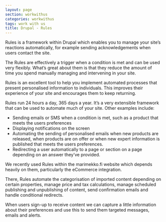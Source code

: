 ```yaml
---
layout: page
section: workwithus
categories: workwithus
tags: work with us
title: Drupal - Rules
---
```


Rules is a framework within Drupal which enables you to manage your site’s reactions automatically, for example sending acknowledgements when users contact the site.

The Rules are effectively a trigger when a condition is met and can be used very flexibly.  What’s great about them is that they reduce the amount of time you spend manually managing and intervening in your site.

Rules is an excellent tool to help you implement automated processes that present personalised information to individuals. This improves their experience of your site and encourages them to keep returning.

Rules run 24 hours a day, 365 days a year. It’s a very extensible framework that can be used to automate much of your site. Other examples include:

*	Sending emails or SMS when a condition is met, such as a product that meets the users preferences
*	Displaying notifications on the screen
*	Automating the sending of personalised emails when new products are released, when products are on offer or when new expert information is published that meets the users preferences.
*	Redirecting a user automatically to a page or section on a page depending on an answer they’ve provided.

We recently used Rules within the marimekko.fi website which depends heavily on them, particularly the eCommerce integration.

There, Rules automate the categorisation of imported content depending on certain properties, manage price and tax calculations, manage scheduled publishing and unpublishing of content, send confirmation emails and handle conditional redirects.

When users sign-up to receive content we can capture a little information about their preferences and use this to send them targeted messages, emails and alerts.
